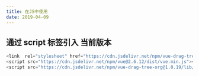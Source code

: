 ```yaml
---
title: 在JS中使用
date: 2019-04-09
---
```

## 通过 script 标签引入 当前版本<Badge text="1.0.19" />
```js
<link  rel="stylesheet" href="https://cdn.jsdelivr.net/npm/vue-drag-tree-org@1.0.19/lib/theme/index.css">
<script src="https://cdn.jsdelivr.net/npm/vue@2.6.12/dist/vue.min.js"></script>
<script src="https://cdn.jsdelivr.net/npm/vue-drag-tree-org@1.0.19/lib/index.umd.js"></script>
```